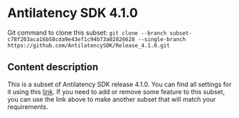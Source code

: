 # Antilatency SDK 4.1.0

Git command to clone this subset: `git clone --branch subset-c78f203aca16b58cda9e43ef1c94b73a02826628 --single-branch https://github.com/AntilatencySDK/Release_4.1.0.git`

## Content description

This is a subset of Antilatency SDK release 4.1.0. You can find all settings for it using this [link](https://developers.antilatency.com/Sdk/Configurator_en.html#{"Language":"CPlusPlus","Libraries":{"AltEnvironmentAdditionalMarkers":true,"AltEnvironmentArbitrary2D":true,"AltEnvironmentHorizontalGrid":true,"AltEnvironmentPillars":true,"AltEnvironmentSelector":true,"AltTracking":true,"Bracer":true,"DeviceNetwork":true,"HardwareExtensionInterface":true,"IllumetryDisplay":false,"RadioMetrics":true,"StereoGlasses":false,"StorageClient":true,"TrackingAlignment":true},"OS":{"Android":{"aar":false},"Linux":{"aarch64-linux-gnu":true,"arm-linux-gnueabihf":true,"x86_64":false},"WindowsDesktop":{"x64":false,"x86":false},"WindowsUWP":{"arm64-v8a":false,"armeabi-v7a":false,"x64":false}},"Release":"4.1.0","Target":"Native","TargetSettings":{"Exceptions":false,"MathTypes":"Default"}}). If you need to add or remove some feature to this subset, you can use the link above to make another subset that will match your requirements.
